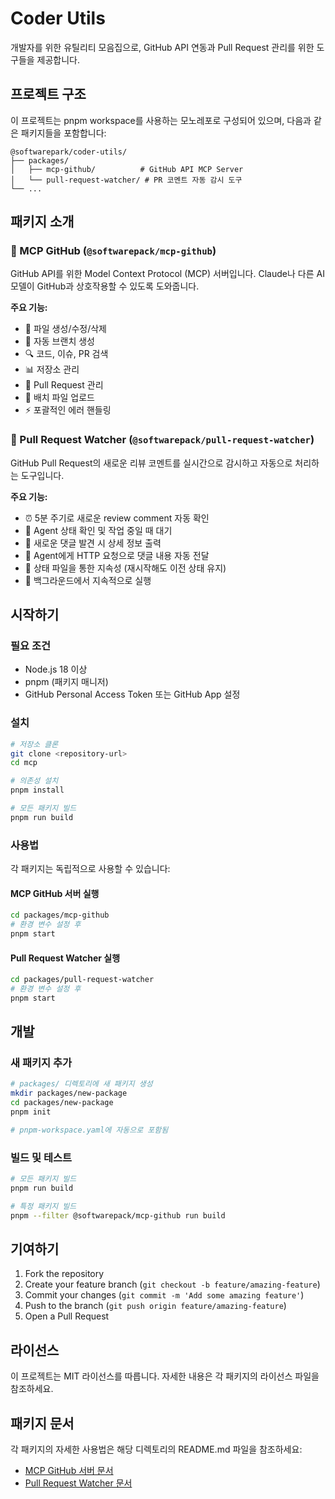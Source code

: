 # Coder Utils

개발자를 위한 유틸리티 모음집으로, GitHub API 연동과 Pull Request 관리를 위한 도구들을 제공합니다.

## 프로젝트 구조

이 프로젝트는 pnpm workspace를 사용하는 모노레포로 구성되어 있으며, 다음과 같은 패키지들을 포함합니다:

```
@softwarepark/coder-utils/
├── packages/
│   ├── mcp-github/          # GitHub API MCP Server
│   └── pull-request-watcher/ # PR 코멘트 자동 감시 도구
└── ...
```

## 패키지 소개

### 🐙 MCP GitHub (`@softwarepack/mcp-github`)

GitHub API를 위한 Model Context Protocol (MCP) 서버입니다. Claude나 다른 AI 모델이 GitHub과 상호작용할 수 있도록 도와줍니다.

**주요 기능:**
- 📁 파일 생성/수정/삭제
- 🌿 자동 브랜치 생성
- 🔍 코드, 이슈, PR 검색
- 📊 저장소 관리
- 🤝 Pull Request 관리
- 💾 배치 파일 업로드
- ⚡ 포괄적인 에러 핸들링

### 👀 Pull Request Watcher (`@softwarepack/pull-request-watcher`)

GitHub Pull Request의 새로운 리뷰 코멘트를 실시간으로 감시하고 자동으로 처리하는 도구입니다.

**주요 기능:**
- ⏰ 5분 주기로 새로운 review comment 자동 확인
- 🤖 Agent 상태 확인 및 작업 중일 때 대기
- 📝 새로운 댓글 발견 시 상세 정보 출력
- 🚀 Agent에게 HTTP 요청으로 댓글 내용 자동 전달
- 💾 상태 파일을 통한 지속성 (재시작해도 이전 상태 유지)
- 🔄 백그라운드에서 지속적으로 실행

## 시작하기

### 필요 조건

- Node.js 18 이상
- pnpm (패키지 매니저)
- GitHub Personal Access Token 또는 GitHub App 설정

### 설치

```bash
# 저장소 클론
git clone <repository-url>
cd mcp

# 의존성 설치
pnpm install

# 모든 패키지 빌드
pnpm run build
```

### 사용법

각 패키지는 독립적으로 사용할 수 있습니다:

#### MCP GitHub 서버 실행
```bash
cd packages/mcp-github
# 환경 변수 설정 후
pnpm start
```

#### Pull Request Watcher 실행
```bash
cd packages/pull-request-watcher
# 환경 변수 설정 후
pnpm start
```

## 개발

### 새 패키지 추가

```bash
# packages/ 디렉토리에 새 패키지 생성
mkdir packages/new-package
cd packages/new-package
pnpm init

# pnpm-workspace.yaml에 자동으로 포함됨
```

### 빌드 및 테스트

```bash
# 모든 패키지 빌드
pnpm run build

# 특정 패키지 빌드
pnpm --filter @softwarepack/mcp-github run build
```

## 기여하기

1. Fork the repository
2. Create your feature branch (`git checkout -b feature/amazing-feature`)
3. Commit your changes (`git commit -m 'Add some amazing feature'`)
4. Push to the branch (`git push origin feature/amazing-feature`)
5. Open a Pull Request

## 라이선스

이 프로젝트는 MIT 라이선스를 따릅니다. 자세한 내용은 각 패키지의 라이선스 파일을 참조하세요.

## 패키지 문서

각 패키지의 자세한 사용법은 해당 디렉토리의 README.md 파일을 참조하세요:

- [MCP GitHub 서버 문서](./packages/mcp-github/README.md)
- [Pull Request Watcher 문서](./packages/pull-request-watcher/README.md)
